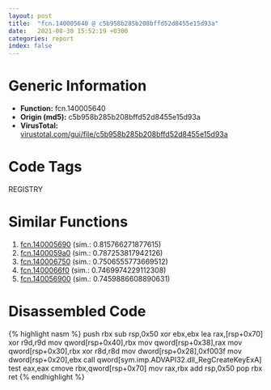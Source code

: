 ```yaml
---
layout: post
title:  "fcn.140005640 @ c5b958b285b208bffd52d8455e15d93a"
date:   2021-08-30 15:52:19 +0300
categories: report
index: false
---
```


# Generic Information
- **Function:** fcn.140005640
- **Origin (md5):** c5b958b285b208bffd52d8455e15d93a
- **VirusTotal:** [virustotal.com/gui/file/c5b958b285b208bffd52d8455e15d93a][virustotal_ref]

# Code Tags
<span class="tag" id="REGISTRY">REGISTRY</span>


# Similar Functions

1. [fcn.140005690][similar_1_ref] (sim.: 0.815766271877615)
2. [fcn.1400059a0][similar_2_ref] (sim.: 0.787253817942126)
3. [fcn.140006750][similar_3_ref] (sim.: 0.7506555773669512)
4. [fcn.1400066f0][similar_4_ref] (sim.: 0.7469974229112308)
5. [fcn.140056900][similar_5_ref] (sim.: 0.7459886608890631)


# Disassembled Code

{% highlight nasm %}
push rbx
sub rsp,0x50
xor ebx,ebx
lea rax,[rsp+0x70]
xor r9d,r9d
mov qword[rsp+0x40],rbx
mov qword[rsp+0x38],rax
mov qword[rsp+0x30],rbx
xor r8d,r8d
mov dword[rsp+0x28],0xf003f
mov dword[rsp+0x20],ebx
call qword[sym.imp.ADVAPI32.dll_RegCreateKeyExA]
test eax,eax
cmove rbx,qword[rsp+0x70]
mov rax,rbx
add rsp,0x50
pop rbx
ret 
{% endhighlight %}


[similar_1_ref]: /report/fcn.140005690@c5b958b285b208bffd52d8455e15d93a
[similar_2_ref]: /report/fcn.1400059a0@c5b958b285b208bffd52d8455e15d93a
[similar_3_ref]: /report/fcn.140006750@72082bb1b08918279d6780845b69f5ff
[similar_4_ref]: /report/fcn.1400066f0@72082bb1b08918279d6780845b69f5ff
[similar_5_ref]: /report/fcn.140056900@3bee9e0608c478ffce0d10559aae732b
[virustotal_ref]: https://www.virustotal.com/gui/file/c5b958b285b208bffd52d8455e15d93a